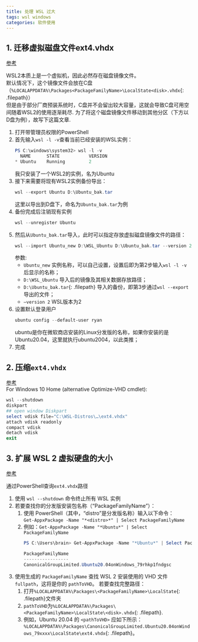 ```yaml
---
title: 处理 WSL 过大
tags: wsl windows
categories: 软件使用
---
```

## 1. 迁移虚拟磁盘文件ext4.vhdx  
[参考](https://blog.csdn.net/u014175785/article/details/118181230)  

WSL2本质上是一个虚拟机，因此必然存在磁盘镜像文件。  
默认情况下，这个镜像文件会放在C盘（`%LOCALAPPDATA%\Packages<PackageFamilyName>\LocalState<disk>.vhdx`{: .filepath}）  
但是由于部分厂商预装系统时，C盘并不会留出较大容量，这就会导致C盘可用空间随着WSL2的使用逐渐耗尽. 为了将这个磁盘镜像文件移动到其他分区（下方以D盘为例），故写下这篇文章.

1. 打开带管理员权限的PowerShell
2. 首先输入`wsl -l -v`查看当前已经安装的WSL实例：
    ```powershell
    PS C:\windows\system32> wsl -l -v
      NAME      STATE           VERSION
    * Ubuntu    Running         2
    ```
    我只安装了一个WSL2的实例，名为Ubuntu
3. 接下来需要将现有WSL2实例备份导出：
    ```powershell
	wsl --export Ubuntu D:\Ubuntu_bak.tar
    ```
    这里以导出到D盘下，命名为`Ubuntu_bak.tar`为例
4. 备份完成后注销现有实例
    ```powershell
    wsl --unregister Ubuntu
    ```
5. 然后从`Ubuntu_bak.tar`导入，此时可以指定存放虚拟磁盘镜像文件的路径：
    ```powershell
	wsl --import Ubuntu_new D:\WSL_Ubuntu D:\Ubuntu_bak.tar --version 2
    ```
    参数:
    - `Ubuntu_new` 实例名称，可以自己设置，设置后即为第2步输入`wsl -l -v`后显示的名称；
    - `D:\WSL_Ubuntu` 导入后的镜像及其相关数据存放路径；
    - `D:\Ubuntu_bak.tar`{: .filepath} 导入的备份，即第3步通过`wsl --export`导出的文件；
    - `–version 2` WSL版本为2
6. 设置默认登录用户
    ```powershell
	ubuntu config --default-user ryan
    ```
    ubuntu是你在微软商店安装的Linux分发版的名称，如果你安装的是Ubuntu20.04，这里就执行ubuntu2004，以此类推；
7. 完成

## 2. 压缩`ext4.vhdx`
[参考](https://github.com/microsoft/WSL/issues/4699#issuecomment-627133168)  
For Windows 10 Home (alternative Optimize-VHD cmdlet):

```powershell
wsl --shutdown
diskpart
## open window Diskpart
select vdisk file="C:\WSL-Distros\…\ext4.vhdx"
attach vdisk readonly
compact vdisk
detach vdisk
exit
```

## 3. 扩展 WSL 2 虚拟硬盘的大小
[参考](https://docs.microsoft.com/zh-cn/windows/wsl/vhd-size)  

通过PowerShell查询`ext4.vhdx`路径
1. 使用 `wsl --shutdown` 命令终止所有 WSL 实例
2. 若要查找你的分发版安装包名称（“PackageFamilyName”）：
    1. 使用 PowerShell（其中，“distro”是分发版名称）输入以下命令：  
`Get-AppxPackage -Name "*<distro>*" | Select PackageFamilyName`
    2. 例如：`Get-AppxPackage -Name "*Ubuntu*" | Select PackageFamilyName`
        ```powershell
        PS C:\Users\brain> Get-AppxPackage -Name "*Ubuntu*" | Select PackageFamilyName

        PackageFamilyName
        -----------------
        CanonicalGroupLimited.Ubuntu20.04onWindows_79rhkp1fndgsc
        ```
3. 使用生成的 `PackageFamilyName` 查找 WSL 2 安装使用的 VHD 文件 `fullpath`，这将是你的 `pathToVHD`。 若要查找完整路径：
    1. 打开`%LOCALAPPDATA%\Packages\<PackageFamilyName>\LocalState`{: .filepath}文件夹
    2. `pathToVHD`为`%LOCALAPPDATA%\Packages\<PackageFamilyName>\LocalState\<disk>.vhdx`{: .filepath}.
    3. 例如，Ubuntu 20.04 的 `<pathToVHD>` 应如下所示：`%LOCALAPPDATA%\Packages\CanonicalGroupLimited.Ubuntu20.04onWindows_79xxxx\LocalState\ext4.vhdx`{: .filepath}。
